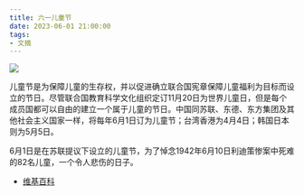 ```yaml
---
title: 六一儿童节
date: 2023-06-01 21:00:00
tags: 
- 文摘
---
```


![](/images/202306012100.jpg)

儿童节是为保障儿童的生存权，并以促进确立联合国宪章保障儿童福利为目标而设立的节日。尽管联合国教育科学文化组织定订11月20日为世界儿童日，但是每个成员国都可以自由的建立一个属于儿童的节日。中国同苏联、东德、东方集团及其他社会主义国家一样，将每年6月1日订为儿童节；台湾香港为4月4日；韩国日本则为5月5日。

6月1日是在苏联提议下设立的儿童节，为了悼念1942年6月10日利迪策惨案中死难的82名儿童，一个令人悲伤的日子。

- [维基百科](https://en.wikipedia.org/wiki/Children%27s_Day)